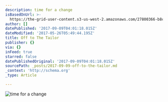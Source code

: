 ```yaml
---
description: time for a change
isBasedOnUrl: >-
  https://the-grid-user-content.s3-us-west-2.amazonaws.com/27800366-b8cb-48bf-a967-7520e90f43cf.jpg
author: []
datePublished: '2017-09-09T04:01:18.015Z'
dateModified: '2017-05-26T05:49:44.195Z'
title: Off to The Tailor
publisher: {}
via: {}
inFeed: true
starred: false
datePublishedOriginal: '2017-09-09T04:01:18.015Z'
sourcePath: _posts/2017-09-09-off-to-the-tailor.md
_context: 'http://schema.org'
_type: Article

---
```

![time for a change](https://the-grid-user-content.s3-us-west-2.amazonaws.com/27800366-b8cb-48bf-a967-7520e90f43cf.jpg)